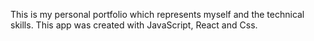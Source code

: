 This is my personal portfolio which represents myself and the technical skills. This app was created with JavaScript, React and Css. 

